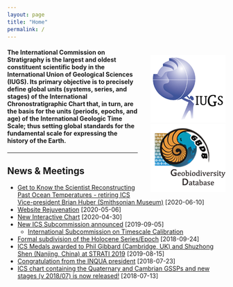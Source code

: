 ```yaml
---
layout: page
title: "Home"
permalink: /
---
```

<div style="float:right; margin-left:30px; margin-top:20px;">
  <a href="https://www.iugs.org/"><img src="images/IUGSLOGOright.gif" alt="IUGS logo" /></a><br />
  <a href="http://www.geobiodiversity.com/"><img src="images/GBDBlinkright.png" alt="Geobiodiversity DB logo"/></a>
</div>

#### The International Commission on Stratigraphy is the largest and oldest constituent scientific body in the International Union of Geological Sciences (IUGS). Its primary objective is to precisely define global units (systems, series, and stages) of the International Chronostratigraphic Chart that, in turn, are the basis for the units (periods, epochs, and age) of the International Geologic Time Scale; thus setting global standards for the fundamental scale for expressing the history of the Earth.

<hr />

## News & Meetings

* [Get to Know the Scientist Reconstructing Past Ocean Temperatures - retiring ICS Vice-president Brian Huber (Smithsonian Museum)](/news/133) [2020-06-10]
* [Website Rejuvenation](/news/132) [2020-05-06]
* [New Interactive Chart](/news/130) [2020-04-30]
* [New ICS Subcommission announced](/news/131) [2019-09-05]
    * [International Subcommission on Timescale Calibration](/news/131) 
* [Formal subdivision of the Holocene Series/Epoch](/news/125) [2018-09-24]
* [ICS Medals awarded to Phil Gibbard (Cambridge, UK) and Shuzhong Shen (Nanjing, China) at STRATI 2019](/news/129) [2019-08-15]
* [Congratulation from the INQUA president](/news/121) [2018-07-23]
* [ICS chart containing the Quaternary and Cambrian GSSPs and new stages (v 2018/07) is now released!](/news/120) [2018-07-13]
